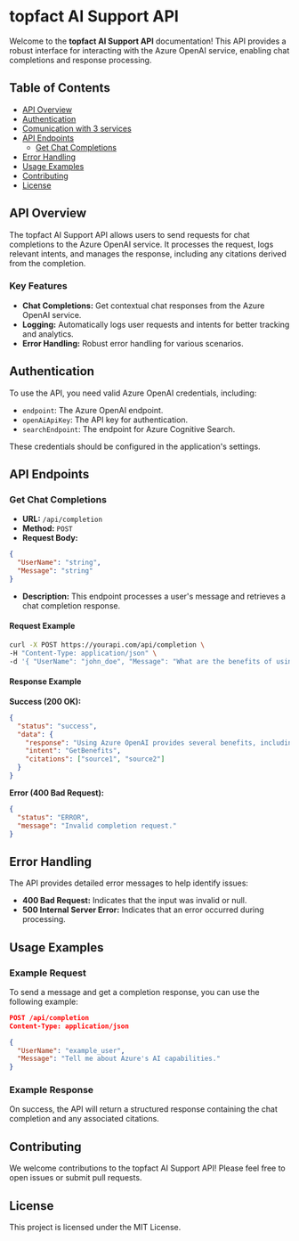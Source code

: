 
# topfact AI Support API

Welcome to the **topfact AI Support API** documentation! This API provides a robust interface for interacting with the Azure OpenAI service, enabling chat completions and response processing.

## Table of Contents

- [API Overview](#api-overview)
- [Authentication](#authentication)
- [Comunication with 3 services](chat-completion-options-configuration.md)
- [API Endpoints](#api-endpoints)
  - [Get Chat Completions](#get-chat-completions)
- [Error Handling](#error-handling)
- [Usage Examples](#usage-examples)
- [Contributing](#contributing)
- [License](#license)

## API Overview

The topfact AI Support API allows users to send requests for chat completions to the Azure OpenAI service. It processes the request, logs relevant intents, and manages the response, including any citations derived from the completion.

### Key Features

- **Chat Completions:** Get contextual chat responses from the Azure OpenAI service.
- **Logging:** Automatically logs user requests and intents for better tracking and analytics.
- **Error Handling:** Robust error handling for various scenarios.

## Authentication

To use the API, you need valid Azure OpenAI credentials, including:

- `endpoint`: The Azure OpenAI endpoint.
- `openAiApiKey`: The API key for authentication.
- `searchEndpoint`: The endpoint for Azure Cognitive Search.

These credentials should be configured in the application's settings.

## API Endpoints

### Get Chat Completions

- **URL:** `/api/completion`
- **Method:** `POST`
- **Request Body:**

```json
{
  "UserName": "string",
  "Message": "string"
}
```

- **Description:** This endpoint processes a user's message and retrieves a chat completion response.

#### Request Example

```bash
curl -X POST https://yourapi.com/api/completion \
-H "Content-Type: application/json" \
-d '{ "UserName": "john_doe", "Message": "What are the benefits of using Azure OpenAI?" }'
```

#### Response Example

**Success (200 OK):**

```json
{
  "status": "success",
  "data": {
    "response": "Using Azure OpenAI provides several benefits, including...",
    "intent": "GetBenefits",
    "citations": ["source1", "source2"]
  }
}
```

**Error (400 Bad Request):**

```json
{
  "status": "ERROR",
  "message": "Invalid completion request."
}
```

## Error Handling

The API provides detailed error messages to help identify issues:

- **400 Bad Request:** Indicates that the input was invalid or null.
- **500 Internal Server Error:** Indicates that an error occurred during processing.

## Usage Examples

### Example Request

To send a message and get a completion response, you can use the following example:

```json
POST /api/completion
Content-Type: application/json

{
  "UserName": "example_user",
  "Message": "Tell me about Azure's AI capabilities."
}
```

### Example Response

On success, the API will return a structured response containing the chat completion and any associated citations.

## Contributing

We welcome contributions to the topfact AI Support API! Please feel free to open issues or submit pull requests.

## License

This project is licensed under the MIT License.
